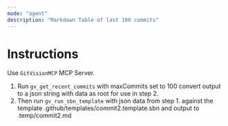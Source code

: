```yaml
---
mode: "agent"
description: "Markdown Table of last 100 commits"
---
```


# Instructions

Use `GitVisionMCP` MCP Server.

1. Run `gv_get_recent_commits` with maxCommits set to 100 convert output to a json string with data as root for use in step 2.
2. Then run `gv_run_sbn_template` with json data from step 1. against the template .github/templates/commit2.template.sbn and output to .temp/commit2.md
